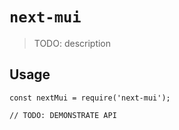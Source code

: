 # `next-mui`

> TODO: description

## Usage

```
const nextMui = require('next-mui');

// TODO: DEMONSTRATE API
```
